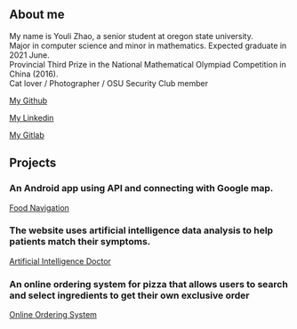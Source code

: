 ## About me

My name is Youli Zhao, a senior student at oregon state university.<br/>
Major in computer science and minor in mathematics. Expected graduate in 2021 June.<br/>
Provincial Third Prize in the National Mathematical Olympiad Competition in China (2016). <br/>
Cat lover / Photographer / OSU Security Club member


[My Github](https://github.com/Quella-Cold)

[My Linkedin](www.linkedin.com/in/youli-zhao-ba1710201)

[My Gitlab](https://gitlab.com/Quella-Cold)


## Projects
### An Android app using API and connecting with Google map.
[Food Navigation](https://github.com/Quella-Cold/cs492-Final-Project/settings)

### The website uses artificial intelligence data analysis to help patients match their symptoms.
[Artificial Intelligence Doctor](https://github.com/Quella-Cold/CS361–Implementation-1-)

### An online ordering system for pizza that allows users to search and select ingredients to get their own exclusive order
[Online Ordering System](https://github.com/QuellaCold/Pizza/tree/main/asm2)

